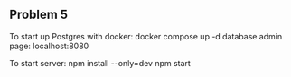 ## Problem 5 ##
To start up Postgres with docker:
docker compose up -d
database admin page: localhost:8080

To start server:
npm install --only=dev
npm start
